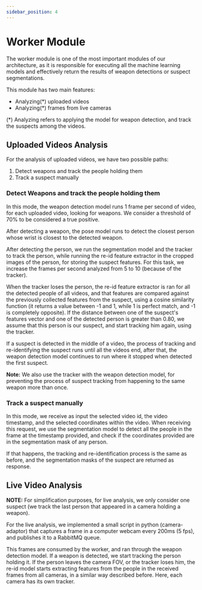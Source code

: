 ```yaml
---
sidebar_position: 4
---
```


# Worker Module

The worker module is one of the most important modules of our architecture, as it is responsible for executing all the machine learning models and effectively return the results of weapon detections or suspect segmentations.

This module has two main features:

- Analyzing(*) uploaded videos
- Analyzing(*) frames from live cameras

(*) Analyzing refers to applying the model for weapon detection, and track the suspects among the videos.

## Uploaded Videos Analysis

For the analysis of uploaded videos, we have two possible paths:

1. Detect weapons and track the people holding them
2. Track a suspect manually

### Detect Weapons and track the people holding them

In this mode, the weapon detection model runs 1 frame per second of video, for each uploaded video, looking for weapons. We consider a threshold of 70% to be considered a true positive.

After detecting a weapon, the pose model runs to detect the closest person whose wrist is closest to the detected weapon.

After detecting the person, we run the segmentation model and the tracker to track the person, while running the re-id feature extractor in the cropped images of the person, for storing the suspect features. For this task, we increase the frames per second analyzed from 5 to 10 (because of the tracker).

When the tracker loses the person, the re-id feature extractor is ran for all the detected people of all videos, and that features are compared against the previously collected features from the suspect, using a cosine similarity function (it returns a value between -1 and 1, while 1 is perfect match, and -1 is completely opposite). If the distance between one of the suspect's features vector and one of the detected person is greater than 0.80, we assume that this person is our suspect, and start tracking him again, using the tracker.

If a suspect is detected in the middle of a video, the process of tracking and re-identifying the suspect runs until all the videos end, after that, the weapon detection model continues to run where it stopped when detected the first suspect.

**Note:** We also use the tracker with the weapon detection model, for preventing the process of suspect tracking from happening to the same weapon more than once.

### Track a suspect manually

In this mode, we receive as input the selected video id, the video timestamp, and the selected coordinates within the video. When receiving this request, we use the segmentation model to detect all the people in the frame at the timestamp provided, and check if the coordinates provided are in the segmentation mask of any person.

If that happens, the tracking and re-identification process is the same as before, and the segmentation masks of the suspect are returned as response.

## Live Video Analysis

**NOTE:** For simplification purposes, for live analysis, we only consider one suspect (we track the last person that appeared in a camera holding a weapon).

For the live analysis, we implemented a small script in python (camera-adaptor) that captures a frame in a computer webcam every 200ms (5 fps), and publishes it to a RabbitMQ queue.

This frames are consumed by the worker, and ran through the weapon detection model. If a weapon is detected, we start tracking the person holding it. If the person leaves the camera FOV, or the tracker loses him, the re-id model starts extracting features from the people in the received frames from all cameras, in a similar way described before. Here, each camera has its own tracker.
